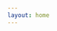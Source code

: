 ```yaml
---
layout: home
---
```


<script setup>
import { ref, computed } from 'vue'
import { getImagesUrl } from '../components/sever/sever.js'
import { styleTemplates, apiNumbers } from '../components/data/AllMaterial.js' // 素材数据

const materialCategories = [
  {
    id: 1,
    name: '面料类型',
    tags: [
      { id: '130xfg', name: '130克小方格速干', count: 0 },
      { id: '160pingwenbu', name: '160克平纹布', count: 0 },
      { id: '160sugan', name: '160克速干', count: 0 },
      { id: '180bingsi', name: '180克冰丝蝴蝶网', count: 0 },
      { id: '180pingguo', name: '180克苹果网', count: 0 },
      { id: '180xiaomitong', name: '180克小米通速干', count: 0 },
      { id: '200zhudi', name: '200克珠地', count: 0 },
      { id: '210sugan', name: '210克速干', count: 0 },
      { id: '220fangmian', name: '220克仿棉', count: 0 },
      { id: '260zhudi', name: '260克珠地', count: 0 },
      { id: '280xiewen', name: '280克斜纹', count: 0 },
      { id: '300jiankangbu', name: '300克健康布', count: 0 },
      { id: '400yinhuru', name: '400克银狐绒', count: 0 },
      { id: 'fuhe', name: '复合', count: 0 },
      { id: 'modaier', name: '莫代尔', count: 0 },
      { id: 'shuimitao', name: '水蜜桃', count: 0 },
      { id: 'simiantan', name: '四面弹', count: 0 },
      { id: 't400', name: 'T400', count: 0 },
    ]
  },
  {
    id: 2,
    name: '款式分类',
    tags: [
      { id: 'Tshirt', name: '圆领短袖', count: 0 },
      { id: 'Polo', name: '翻领短袖', count: 0 },
      { id: 'fengyililing', name: '立领风衣', count: 0 },
      { id: 'fengyilailian', name: '拉链风衣', count: 0 },
      { id: 'majia', name: '马甲', count: 0 },
      { id: 'taotouwei', name: '套头卫衣', count: 0 },
      { id: 'lilingwei', name: '立领卫衣', count: 0 },
      { id: 'lianmaowei', name: '拉链连帽卫衣', count: 0 },
      { id: 'yuanlingwei', name: '圆领卫衣', count: 0 },
      { id: 'UKbangqiufu', name: '棒球服', count: 0 },
      { id: 'kuzi', name: '裤子', count: 0 },
    ]
  },
  {
    id: 3,
    name: '面料细节',
    tags: [
      { id: 'detail', name: '看看细节👉', count: 0 },
    ]
  },
]

// const materials = ref(materialsList)
// const allImages = ref([]) // 小方格速干图片
const materials = ref([])
const allImages = ref({})

Promise.all([
  /**
   * 面料细节
   */
getImagesUrl(apiNumbers.numDetail).then(res => {
  materialCategories[2].tags[0].count += res.length // 面料细节标签计数
  return res.map((item, index) => {
    // 直接处理标签匹配逻辑
    const tags = []
    materialCategories[0].tags.forEach((tag, index) => {
      if (item.name.includes(tag.name)) {
        materialCategories[0].tags[index].count += 1
        tags.push(tag.id)
      }
    })
    tags.push('detail')
    // console.log(tags)

    // 返回处理后的对象
    return {
      id: `fabricDetail-${index + 1}`,
      name: item.name,
      description: styleTemplates['fabricDetail'].description,
      type: styleTemplates['fabricDetail'].type,
      thumbnail: item.url,
      tags: tags
    }
  })
}),


  /**
   * 短袖系列
   */
  // 处理第一个数组，生成小方格速干的对象数组
  getImagesUrl(apiNumbers.numXfgTshirt).then(res => {
    materialCategories[0].tags[0].count += res.length // 小方格面料标签计数
    materialCategories[1].tags[0].count += res.length // 圆领短袖总数
    return res.map((item, index) => ({
      id: `130xfgTshirt-${index + 1}`,
      name: styleTemplates['130xfgTshirt'].name,
      description: styleTemplates['130xfgTshirt'].description,
      type: styleTemplates['130xfgTshirt'].type,
      thumbnail: item.url,
      tags: styleTemplates['130xfgTshirt'].tags,
    }))
  }),
  getImagesUrl(apiNumbers.numXfgPolo).then(res => {
    materialCategories[0].tags[0].count += res.length // 小方格面料标签计数
    materialCategories[1].tags[1].count += res.length // 翻领短袖总数
    return res.map((item, index) => ({
      id: `130xfgPolo-${index + 1}`,
      name: styleTemplates['130xfgPolo'].name,
      description: styleTemplates['130xfgPolo'].description,
      type: styleTemplates['130xfgPolo'].type,
      thumbnail: item.url,
      tags: styleTemplates['130xfgPolo'].tags,
    }))
  }),
    // 处理第二个数组，生成速干的对象数组
  getImagesUrl(apiNumbers.numPwbTshirt).then(res => {
    materialCategories[0].tags[1].count += res.length // 平纹布面料标签计数
    materialCategories[1].tags[0].count += res.length // 圆领短袖总数
    return res.map((item, index) => ({
      id: `160pingwenbuTshirt-${index + 1}`,
      name: styleTemplates['160pingwenbuTshirt'].name,
      description: styleTemplates['160pingwenbuTshirt'].description,
      type: styleTemplates['160pingwenbuTshirt'].type,
      thumbnail: item.url,
      tags: styleTemplates['160pingwenbuTshirt'].tags,
    }))
  }),
  getImagesUrl(apiNumbers.numPwbPolo).then(res => {
    materialCategories[0].tags[1].count += res.length
    materialCategories[1].tags[1].count += res.length // 翻领短袖总数
    return res.map((item, index) => ({
      id: `160pingwenbuPolo-${index + 1}`,
      name: styleTemplates['160pingwenbuPolo'].name,
      description: styleTemplates['160pingwenbuPolo'].description,
      type: styleTemplates['160pingwenbuPolo'].type,
      thumbnail: item.url,
      tags: styleTemplates['160pingwenbuPolo'].tags,
    }))
  }),
    // 处理第三个数组，生成速干的对象数组
  getImagesUrl(apiNumbers.numSgTshirt).then(res => {
    materialCategories[0].tags[2].count += res.length // 速干面料标签计数
    materialCategories[1].tags[0].count += res.length // 圆领短袖总数
    return res.map((item, index) => ({
      id: `160suganTshirt-${index + 1}`,
      name: styleTemplates['160suganTshirt'].name,
      description: styleTemplates['160suganTshirt'].description,
      type: styleTemplates['160suganTshirt'].type,
      thumbnail: item.url,
      tags: styleTemplates['160suganTshirt'].tags,
    }))
  }),
  getImagesUrl(apiNumbers.numSgPolo).then(res => {
    materialCategories[0].tags[2].count += res.length // 速干面料标签计数
    materialCategories[1].tags[1].count += res.length // 翻领短袖总数
    return res.map((item, index) => ({
      id: `160suganPolo-${index + 1}`,
      name: styleTemplates['160suganPolo'].name,
      description: styleTemplates['160suganPolo'].description,
      type: styleTemplates['160suganPolo'].type,
      thumbnail: item.url,
      tags: styleTemplates['160suganPolo'].tags,
    }))
  }),
    // 处理第4个数组，生成冰丝网的对象数组
  getImagesUrl(apiNumbers.numBswTshirt).then(res => {
    materialCategories[0].tags[3].count += res.length // 冰丝网面料标签计数
    materialCategories[1].tags[0].count += res.length // 圆领短袖总数
    return res.map((item, index) => ({
      id: `180bingsiTshirt-${index + 1}`,
      name: styleTemplates['180bingsiTshirt'].name,
      description: styleTemplates['180bingsiTshirt'].description,
      type: styleTemplates['180bingsiTshirt'].type,
      thumbnail: item.url,
      tags: styleTemplates['180bingsiTshirt'].tags,
    }))
  }),
  getImagesUrl(apiNumbers.numBswPolo).then(res => {
    materialCategories[0].tags[3].count += res.length // 冰丝网面料标签计数
    materialCategories[1].tags[1].count += res.length // 翻领短袖总数
    return res.map((item, index) => ({
      id: `180bingsiPolo-${index + 1}`,
      name: styleTemplates['180bingsiPolo'].name,
      description: styleTemplates['180bingsiPolo'].description,
      type: styleTemplates['180bingsiPolo'].type,
      thumbnail: item.url,
      tags: styleTemplates['180bingsiPolo'].tags,
    }))
  }),
    // 处理第5个数组，生成冰丝网的对象数组
  getImagesUrl(apiNumbers.numPgwTshirt).then(res => {
    materialCategories[0].tags[4].count += res.length // 苹果网面料标签计数
    materialCategories[1].tags[0].count += res.length // 圆领短袖总数
    return res.map((item, index) => ({
      id: `180pingguoTshirt-${index + 1}`,
      name: styleTemplates['180pingguoTshirt'].name,
      description: styleTemplates['180pingguoTshirt'].description,
      type: styleTemplates['180pingguoTshirt'].type,
      thumbnail: item.url,
      tags: styleTemplates['180pingguoTshirt'].tags,
    }))
  }),
  getImagesUrl(apiNumbers.numPgwPolo).then(res => {
    materialCategories[0].tags[4].count += res.length // 苹果网面料标签计数
    materialCategories[1].tags[1].count += res.length // 翻领短袖总数
    return res.map((item, index) => ({
      id: `180pingguoPolo-${index + 1}`,
      name: styleTemplates['180pingguoPolo'].name,
      description: styleTemplates['180pingguoPolo'].description,
      type: styleTemplates['180pingguoPolo'].type,
      thumbnail: item.url,
      tags: styleTemplates['180pingguoPolo'].tags,
    }))
  }),
    // 处理第6个数组，生成小米通的对象数组
  getImagesUrl(apiNumbers.numXmtTshirt).then(res => {
    materialCategories[0].tags[5].count += res.length // 小米通面料标签计数
    materialCategories[1].tags[0].count += res.length // 圆领短袖总数
    return res.map((item, index) => ({
      id: `180xiaomitongTshirt-${index + 1}`,
      name: styleTemplates['180xiaomitongTshirt'].name,
      description: styleTemplates['180xiaomitongTshirt'].description,
      type: styleTemplates['180xiaomitongTshirt'].type,
      thumbnail: item.url,
      tags: styleTemplates['180xiaomitongTshirt'].tags,
    }))
  }),
  getImagesUrl(apiNumbers.numXmtPolo).then(res => {
    materialCategories[0].tags[5].count += res.length // 小米通面料标签计数
    materialCategories[1].tags[1].count += res.length // 翻领短袖总数
    return res.map((item, index) => ({
      id: `180xiaomitongPolo-${index + 1}`,
      name: styleTemplates['180xiaomitongPolo'].name,
      description: styleTemplates['180xiaomitongPolo'].description,
      type: styleTemplates['180xiaomitongPolo'].type,
      thumbnail: item.url,
      tags: styleTemplates['180xiaomitongPolo'].tags,
    }))
  }),
    // 处理第7个数组，生成珠地的对象数组
  getImagesUrl(apiNumbers.numZdTshirt).then(res => {
    materialCategories[0].tags[6].count += res.length // 珠地面料标签计数
    materialCategories[1].tags[0].count += res.length // 圆领短袖总数
    return res.map((item, index) => ({
      id: `200zhudiTshirt-${index + 1}`,
      name: styleTemplates['200zhudiTshirt'].name,
      description: styleTemplates['200zhudiTshirt'].description,
      type: styleTemplates['200zhudiTshirt'].type,
      thumbnail: item.url,
      tags: styleTemplates['200zhudiTshirt'].tags,
    }))
  }),
  getImagesUrl(apiNumbers.numZdPolo).then(res => {
    materialCategories[0].tags[6].count += res.length // 珠地面料标签计数
    materialCategories[1].tags[1].count += res.length // 翻领短袖总数
    return res.map((item, index) => ({
      id: `200zhudiPolo-${index + 1}`,
      name: styleTemplates['200zhudiPolo'].name,
      description: styleTemplates['200zhudiPolo'].description,
      type: styleTemplates['200zhudiPolo'].type,
      thumbnail: item.url,
      tags: styleTemplates['200zhudiPolo'].tags,
    }))
  }),
    // 处理第8个数组，生成210克速干的对象数组
  getImagesUrl(apiNumbers.numSGTshirt).then(res => {
    materialCategories[0].tags[7].count += res.length // 210克速干面料标签计数
    materialCategories[1].tags[0].count += res.length // 圆领短袖总数
    return res.map((item, index) => ({
      id: `210suganTshirt-${index + 1}`,
      name: styleTemplates['210suganTshirt'].name,
      description: styleTemplates['210suganTshirt'].description,
      type: styleTemplates['210suganTshirt'].type,
      thumbnail: item.url,
      tags: styleTemplates['210suganTshirt'].tags,
    }))
  }),
  getImagesUrl(apiNumbers.numSGPolo).then(res => {
    materialCategories[0].tags[7].count += res.length // 210克速干面料标签计数
    materialCategories[1].tags[1].count += res.length // 翻领短袖总数
    return res.map((item, index) => ({
      id: `210suganPolo-${index + 1}`,
      name: styleTemplates['210suganPolo'].name,
      description: styleTemplates['210suganPolo'].description,
      type: styleTemplates['210suganPolo'].type,
      thumbnail: item.url,
      tags: styleTemplates['210suganPolo'].tags,
    }))
  }),
  // 处理第9个数组，生成仿棉的对象数组
  getImagesUrl(apiNumbers.numFmTshirt).then(res => {
    materialCategories[0].tags[8].count += res.length // 仿棉面料标签计数
    materialCategories[1].tags[0].count += res.length // 圆领短袖总数
    return res.map((item, index) => ({
      id: `220fangmianTshirt-${index + 1}`,
      name: styleTemplates['220fangmianTshirt'].name,
      description: styleTemplates['220fangmianTshirt'].description,
      type: styleTemplates['220fangmianTshirt'].type,
      thumbnail: item.url,
      tags: styleTemplates['220fangmianTshirt'].tags,
    }))
  }),
  getImagesUrl(apiNumbers.numFmPolo).then(res => {
    materialCategories[0].tags[8].count += res.length // 仿棉面料标签计数
    materialCategories[1].tags[1].count += res.length // 翻领短袖总数
    return res.map((item, index) => ({
      id: `220fangmianPolo-${index + 1}`,
      name: styleTemplates['220fangmianPolo'].name,
      description: styleTemplates['220fangmianPolo'].description,
      type: styleTemplates['220fangmianPolo'].type,
      thumbnail: item.url,
      tags: styleTemplates['220fangmianPolo'].tags,
    }))
  }),
  // 处理第10个数组，生成珠地260克的对象数组
  getImagesUrl(apiNumbers.numZd260Tshirt).then(res => {
    materialCategories[0].tags[9].count += res.length // 珠地260克面料标签计数
    materialCategories[1].tags[0].count += res.length // 圆领卫衣总数
    return res.map((item, index) => ({
      id: `260zhudiTshirt-${index + 1}`,
      name: styleTemplates['260zhudiTshirt'].name,
      description: styleTemplates['260zhudiTshirt'].description,
      type: styleTemplates['260zhudiTshirt'].type,
      thumbnail: item.url,
      tags: styleTemplates['260zhudiTshirt'].tags,
    }))
  }),
  getImagesUrl(apiNumbers.numZd260Polo).then(res => {
    materialCategories[0].tags[9].count += res.length // 珠地260克面料标签计数
    materialCategories[1].tags[1].count += res.length // 翻领卫衣总数
    return res.map((item, index) => ({
      id: `260zhudiPolo-${index + 1}`,
      name: styleTemplates['260zhudiPolo'].name,
      description: styleTemplates['260zhudiPolo'].description,
      type: styleTemplates['260zhudiPolo'].type,
      thumbnail: item.url,
      tags: styleTemplates['260zhudiPolo'].tags,
    }))
  }),

  /**
   * 卫衣系列
   */
getImagesUrl(apiNumbers.SweaterSeries).then(res => {
  return res.map((item, index) => {
    // 直接处理标签匹配逻辑
    const tags = []
    materialCategories[0].tags.forEach((tag, index) => {
      if (item.name.includes(tag.name.replace(/\d+(克|g)/g, ''))) {
        materialCategories[0].tags[index].count += 1
        tags.push(tag.id)
      }
    })
    materialCategories[1].tags.forEach((tag, index) => {
      if (item.name.includes(tag.name)) {
        materialCategories[1].tags[index].count += 1
        tags.push(tag.id)
      }
    })
    // 返回处理后的对象
    return {
      id: `SweaterSeries-${index + 1}`,
      name: item.name,
      description: styleTemplates['SweaterSeries'].description,
      type: styleTemplates['SweaterSeries'].type,
      thumbnail: item.url,
      tags: tags
    }
  })
}),
/**
 * 风衣系列
 */
getImagesUrl(apiNumbers.windbreakerSeries).then(res => {
  return res.map((item, index) => {
    // 直接处理标签匹配逻辑
    const tags = []
    materialCategories[0].tags.forEach((tag, index) => {
      if (item.name.includes(tag.name.replace(/\d+(克|g)/g, ''))) {
        materialCategories[0].tags[index].count += 1
        tags.push(tag.id)
      }
    })
    materialCategories[1].tags.forEach((tag, index) => {
      if (item.name.includes(tag.name)) {
        materialCategories[1].tags[index].count += 1
        tags.push(tag.id)
      }
    })
    // 返回处理后的对象
    return {
      id: `windbreakerSeries-${index + 1}`,
      name: item.name,
      description: styleTemplates['windbreakerSeries'].description,
      type: styleTemplates['windbreakerSeries'].type,
      thumbnail: item.url,
      tags: tags
    }
  })
}),
/**
 * 马甲系列
 */
getImagesUrl(apiNumbers.numMajiSeries).then(res => {
  return res.map((item, index) => {
    // 直接处理标签匹配逻辑
    const tags = []
    materialCategories[0].tags.forEach((tag, index) => {
      if (item.name.includes(tag.name.replace(/\d+(克|g)/g, ''))) {
        materialCategories[0].tags[index].count += 1
        tags.push(tag.id)
      }
    })
    materialCategories[1].tags.forEach((tag, index) => {
      if (item.name.includes(tag.name)) {
        materialCategories[1].tags[index].count += 1
        tags.push(tag.id)
      }
    })
    // 返回处理后的对象
    return {
      id: `numMajiSeries-${index + 1}`,
      name: item.name,
      description: styleTemplates['numMajiSeries'].description,
      type: styleTemplates['numMajiSeries'].type,
      thumbnail: item.url,
      tags: tags
    }
  })
}),
/**
 * 莫代尔
 */
getImagesUrl(apiNumbers.numModaierSeries).then(res => {
  return res.map((item, index) => {
    // 直接处理标签匹配逻辑
    const tags = []
    materialCategories[0].tags.forEach((tag, index) => {
      if (item.name.includes(tag.name.replace(/\d+(克|g)/g, ''))) {
        materialCategories[0].tags[index].count += 1
        tags.push(tag.id)
      }
    })
    materialCategories[1].tags.forEach((tag, index) => {
      if (item.name.includes(tag.name)) {
        materialCategories[1].tags[index].count += 1
        tags.push(tag.id)
      }
    })
    // 返回处理后的对象
    return {
      id: `numModaierSeries-${index + 1}`,
      name: item.name,
      description: styleTemplates['numModaierSeries'].description,
      type: styleTemplates['numModaierSeries'].type,
      thumbnail: item.url,
      tags: tags
    }
  })
}),
/**
 * 裤子
 */
getImagesUrl(apiNumbers.kuziSeries).then(res => {
  return res.map((item, index) => {
    // 直接处理标签匹配逻辑
    const tags = []
    materialCategories[0].tags.forEach((tag, index) => {
      if (item.name.includes(tag.name.replace(/\d+(克|g)/g, ''))) {
        materialCategories[0].tags[index].count += 1
        tags.push(tag.id)
      }
    })
    materialCategories[1].tags.forEach((tag, index) => {
      if (item.name.includes(tag.name)) {
        materialCategories[1].tags[index].count += 1
        tags.push(tag.id)
      }
    })
    // 返回处理后的对象
    return {
      id: `kuziSeries-${index + 1}`,
      name: item.name,
      description: styleTemplates['kuziSeries'].description,
      type: styleTemplates['kuziSeries'].type,
      thumbnail: item.url,
      tags: tags
    }
  })
}),
/**
 * 棒球服系列
 */
getImagesUrl(apiNumbers.UKbangqiufuSeries).then(res => {
  return res.map((item, index) => {
    // 直接处理标签匹配逻辑
    const tags = []
    materialCategories[0].tags.forEach((tag, index) => {
      if (item.name.includes(tag.name.replace(/\d+(克|g)/g, ''))) {
        materialCategories[0].tags[index].count += 1
        tags.push(tag.id)
      }
    })
    materialCategories[1].tags.forEach((tag, index) => {
      if (item.name.includes(tag.name)) {
        materialCategories[1].tags[index].count += 1
        tags.push(tag.id)
      }
    })
    // 返回处理后的对象
    return {
      id: `UKbangqiufuSeries-${index + 1}`,
      name: item.name,
      description: styleTemplates['UKbangqiufuSeries'].description,
      type: styleTemplates['UKbangqiufuSeries'].type,
      thumbnail: item.url,
      tags: tags
    }
  })
}),




]).then((results) => {
  // results 是一个包含两个数组的数组，使用 flat() 合并
  materials.value = results.flat()
})


</script>

<AllMaterial 
  :categories="materialCategories"
  :materials-list="materials"
/>